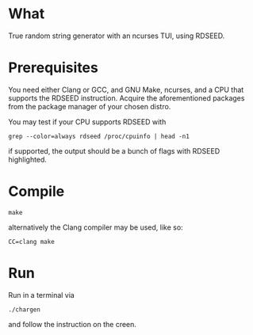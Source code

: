 # What
True random string generator with an ncurses TUI, using RDSEED.
# Prerequisites
You need either Clang or GCC, and GNU Make, ncurses, and a CPU that supports the RDSEED instruction.
Acquire the aforementioned packages from the package manager of your chosen distro.

You may test if your CPU supports RDSEED with
```
grep --color=always rdseed /proc/cpuinfo | head -n1
```
if supported, the output should be a bunch of flags with RDSEED highlighted.

# Compile
```
make
```
alternatively the Clang compiler may be used, like so:
```
CC=clang make
```
# Run
Run in a terminal via
```
./chargen
```
and follow the instruction on the creen.
